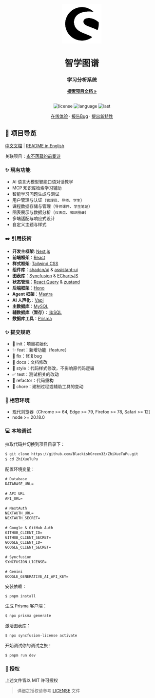 <div align="center">
  <img width="130" src="https://github.com/BlackishGreen33/ZhiXueTuPu/blob/main/public/logo.png?raw=true" alt="智学图谱 Logo">
  <h1 align="center">智学图谱</h1>
  <h3>学习分析系统</h3>
  <a href="https://github.com/BlackishGreen33/ZhiXueTuPu"><strong>探索项目文档 »</strong></a>
  <br />
  <br />

![license](https://img.shields.io/github/license/BlackishGreen33/ZhiXueTuPu)
![language](https://img.shields.io/github/languages/top/BlackishGreen33/ZhiXueTuPu)
![last](https://img.shields.io/github/last-commit/BlackishGreen33/ZhiXueTuPu)

<a href="https://zhixuetupu.vercel.app/" target="_blank">在线体验</a>
·
<a href="https://github.com/BlackishGreen33/ZhiXueTuPu/issues">报告Bug</a>
·
<a href="https://github.com/BlackishGreen33/ZhiXueTuPu/issues">提出新特性</a>

</div>

## 🔖 项目导览

[中文文檔](./README-zh.md) | [README in English](./README.md)

关联项目：[永不落幕的前奏诗](https://github.com/BlackishGreen33/SaaS-Edu-Platform)

### ✨ 現有功能

- AI 语言大模型智能口语对话教学
- MCP 知识库检索学习辅助
- 智能学习问题生成与测试
- 用户管理与认证（`管理员`、`导师`、`学生`）
- 课程数据存储与管理（`导师课件`、`学生笔记`）
- 图表展示与数据分析（`仪表盘`、`知识图谱`）
- 多端适配与响应式设计
- 自定义主题与样式

### ✒️ 引用技術

- **开发主框架**: [Next.js](https://nextjs.org/)
- **前端框架**：[React](https://react.dev/)
- **样式框架**: [Tailwind CSS](https://tailwindcss.com/)
- **组件库**：[shadcn/ui](https://ui.shadcn.com/) & [assistant-ui](https://www.assistant-ui.com/)
- **图表库**：[Syncfusion](https://www.syncfusion.com/) & [EChartsJS](https://www.echartsjs.com/)
- **状态管理**：[React Query](https://tanstack.com/query/latest/docs/framework/react/overview) & [zustand](https://zustand-demo.pmnd.rs/)
- **后端框架**：[Hono](https://hono.dev/)
- **Agent 框架**：[Mastra](https://mastra.ai/)
- **AI 人声化**：[Vapi](https://vapi.ai/)
- **主数据库**：[MySQL](https://www.mysql.com/)
- **辅数据库（暂存）**：[libSQL](https://turso.tech/libsql)
- **数据库工具**：[Prisma](https://www.prisma.io/)

### ✨ 提交规范

- 🎉 init：项目初始化
- ✨ feat：新增功能（feature）
- 🐞 fix：修复bug
- 📃 docs：文档修改
- 🌈 style：代码样式修改，不影响原代码逻辑
- ✅ test：测试相关的改动
- 🔨 refactor：代码重构
- 🔧 chore：建制过程或辅助工具的变动

### 🎯 相容环境

- 现代浏览器（Chrome >= 64, Edge >= 79, Firefox >= 78, Safari >= 12）
- node >= 20.18.0

### 💻 本地调试

拉取代码并切换到项目目录下：

```bash
$ git clone https://github.com/BlackishGreen33/ZhiXueTuPu.git
$ cd ZhiXueTuPu
```

配置环境变量：

```env
# Database
DATABASE_URL=

# API URL
API_URL=

# NextAuth
NEXTAUTH_URL=
NEXTAUTH_SECRET=

# Google & GitHub Auth
GITHUB_CLIENT_ID=
GITHUB_CLIENT_SECRET=
GOOGLE_CLIENT_ID=
GOOGLE_CLIENT_SECRET=

# Syncfusion
SYNCFUSION_LICENSE=

# Gemini
GOOGLE_GENERATIVE_AI_API_KEY=
```

安装依赖：

```bash
$ pnpm install
```

生成 Prisma 客户端：

```bash
$ npx prisma generate
```

激活图表库：

```bash
$ npx syncfusion-license activate
```

开始调试你的调试之旅！

```bash
$ pnpm run dev
```

### 📝 授权

上述文件皆以 MIT 许可授权

> 详细之授权请参考 [LICENSE](LICENSE) 文件
